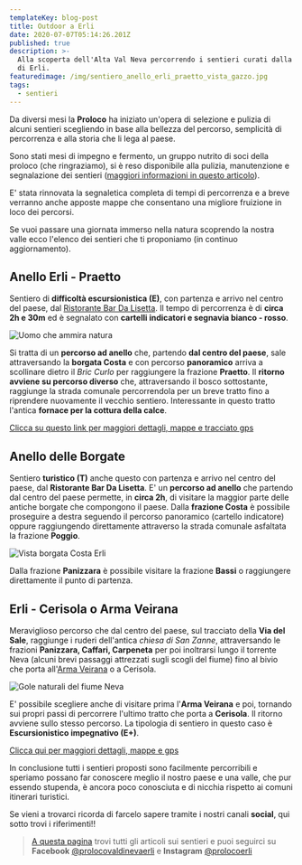 ```yaml
---
templateKey: blog-post
title: Outdoor a Erli
date: 2020-07-07T05:14:26.201Z
published: true
description: >-
  Alla scoperta dell'Alta Val Neva percorrendo i sentieri curati dalla Proloco
  di Erli.
featuredimage: /img/sentiero_anello_erli_praetto_vista_gazzo.jpg
tags:
  - sentieri
---
```

Da diversi mesi la **Proloco** ha iniziato un'opera di selezione e pulizia di alcuni sentieri scegliendo in base alla bellezza del percorso, semplicità di percorrenza e alla storia che li lega al paese.

Sono stati mesi di impegno e fermento, un gruppo nutrito di soci della proloco (che ringraziamo), si è reso disponibile alla pulizia, manutenzione e segnalazione dei sentieri ([maggiori informazioni in questo articolo](/blog/2019-12-21-pulizia-sentieri)).

E' stata rinnovata la segnaletica completa di tempi di percorrenza e a breve verranno anche apposte mappe che consentano una migliore fruizione in loco dei percorsi.

Se vuoi passare una giornata immerso nella natura scoprendo la nostra valle ecco l'elenco dei sentieri che ti proponiamo (in continuo aggiornamento).

## Anello Erli - Praetto

Sentiero di **difficoltà escursionistica (E)**, con partenza e arrivo nel centro del paese, dal [Ristorante Bar Da Lisetta](dalisetta.it).
Il tempo di percorrenza è di **circa 2h e 30m** ed è segnalato con **cartelli indicatori e segnavia bianco - rosso**.

![Uomo che ammira natura](/img/sentiero_anello_erli_praetto_003.jpg "Sentiero Erli - Praetto")

Si tratta di un **percorso ad anello** che, partendo **dal centro del paese**, sale attraversando la **borgata Costa** e con percorso **panoramico** arriva a scollinare dietro il _Bric Curlo_ per raggiungere la frazione **Praetto**.
Il **ritorno avviene su percorso diverso** che, attraversando il bosco sottostante, raggiunge la strada comunale percorrendola per un breve tratto fino a riprendere nuovamente il vecchio sentiero. Interessante in questo tratto l'antica **fornace per la cottura della calce**.

[Clicca su questo link per maggiori dettagli, mappe e tracciato gps](/sentieri/anello-erli-praetto)

## Anello delle Borgate

Sentiero **turistico (T)** anche questo con partenza e arrivo nel centro del paese, dal **Ristorante Bar Da Lisetta**.
E' un **percorso ad anello** che partendo dal centro del paese permette, in **circa 2h**, di visitare la maggior parte delle antiche borgate che compongono il paese.
Dalla **frazione Costa** è possibile proseguire a destra seguendo il percorso panoramico (cartello indicatore) oppure raggiungendo direttamente attraverso la strada comunale asfaltata la frazione **Poggio**.

![Vista borgata Costa Erli](/img/sentiero_anello_erli_praetto_vista_costa.jpg "Vista borgata Costa Erli")

Dalla frazione **Panizzara** è possibile visitare la frazione **Bassi** o raggiungere direttamente il punto di partenza.

## Erli - Cerisola o Arma Veirana

Meraviglioso percorso che dal centro del paese, sul tracciato della **Via del Sale**, raggiunge i ruderi dell'antica _chiesa di San Zanne_, attraversando le frazioni **Panizzara, Caffari, Carpeneta** per poi inoltrarsi lungo il torrente Neva (alcuni brevi passaggi attrezzati sugli scogli del fiume) fino al bivio che porta all'[Arma Veirana](http://armaveirana.it) o a Cerisola.

![Gole naturali del fiume Neva](/img/sentiero_erli_cerisola_canyon.jpg "Gole naturali del fiume Neva")


E' possibile scegliere anche di visitare prima l'**Arma Veirana** e poi, tornando sui propri passi di percorrere l'ultimo tratto che porta a **Cerisola**.
Il ritorno avviene sullo stesso percorso. 
La tipologia di sentiero in questo caso è **Escursionistico impegnativo (E+)**.

[Clicca qui per maggiori dettagli, mappe e gps](/sentieri/erli-cerisola)

In conclusione tutti i sentieri proposti sono facilmente percorribili e speriamo possano far conoscere meglio il nostro paese e una valle, che pur essendo stupenda, è ancora poco conosciuta e di nicchia rispetto ai comuni itinerari turistici.

Se vieni a trovarci ricorda di farcelo sapere tramite i nostri canali **social**, qui sotto trovi i riferimenti!!

> [A questa pagina](/sentieri) trovi tutti gli articoli sui sentieri e puoi seguirci su **Facebook** [@prolocovaldinevaerli](https://www.facebook.com/prolocovaldinevaerli) e **Instagram** [@prolocoerli](https://www.instagram.com/prolocoerli/)
